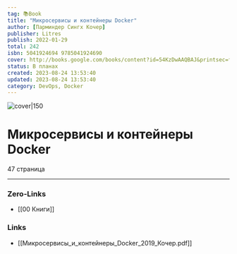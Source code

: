 ```yaml
---
tag: 📚Book
title: "Микросервисы и контейнеры Docker"
author: [Парминдер Сингх Кочер]
publisher: Litres
publish: 2022-01-29
total: 242
isbn: 5041924694 9785041924690
cover: http://books.google.com/books/content?id=54KzDwAAQBAJ&printsec=frontcover&img=1&zoom=1&edge=curl&source=gbs_api
status: В планах
created: 2023-08-24 13:53:40
updated: 2023-08-24 13:53:40
category: DevOps, Docker
---
```


![cover|150](http://books.google.com/books/content?id=54KzDwAAQBAJ&printsec=frontcover&img=1&zoom=1&edge=curl&source=gbs_api)

# Микросервисы и контейнеры Docker
47 страница

___
### Zero-Links
- [[00 Книги]]

### Links
- [[Микросервисы_и_контейнеры_Docker_2019_Кочер.pdf]]